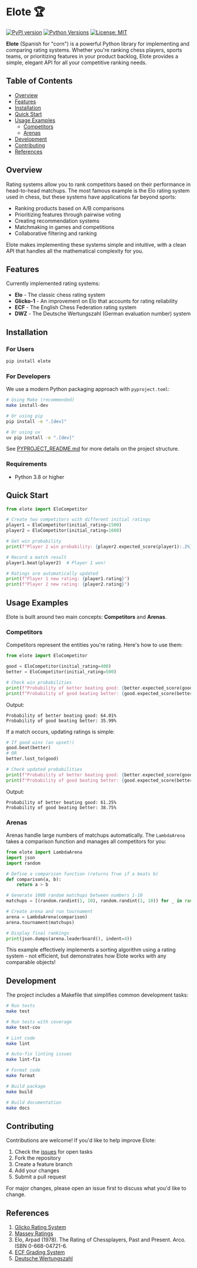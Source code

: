 # Elote 🏆

[![PyPI version](https://badge.fury.io/py/elote.svg)](https://badge.fury.io/py/elote)
[![Python Versions](https://img.shields.io/pypi/pyversions/elote.svg)](https://pypi.org/project/elote/)
[![License: MIT](https://img.shields.io/badge/License-MIT-yellow.svg)](https://opensource.org/licenses/MIT)

**Elote** (Spanish for "corn") is a powerful Python library for implementing and comparing rating systems. Whether you're ranking chess players, sports teams, or prioritizing features in your product backlog, Elote provides a simple, elegant API for all your competitive ranking needs.

## Table of Contents
- [Overview](#overview)
- [Features](#features)
- [Installation](#installation)
- [Quick Start](#quick-start)
- [Usage Examples](#usage-examples)
  - [Competitors](#competitors)
  - [Arenas](#arenas)
- [Development](#development)
- [Contributing](#contributing)
- [References](#references)

## Overview

Rating systems allow you to rank competitors based on their performance in head-to-head matchups. The most famous example is the Elo rating system used in chess, but these systems have applications far beyond sports:

- Ranking products based on A/B comparisons
- Prioritizing features through pairwise voting
- Creating recommendation systems
- Matchmaking in games and competitions
- Collaborative filtering and ranking

Elote makes implementing these systems simple and intuitive, with a clean API that handles all the mathematical complexity for you.

## Features

Currently implemented rating systems:

- **Elo** - The classic chess rating system
- **Glicko-1** - An improvement on Elo that accounts for rating reliability
- **ECF** - The English Chess Federation rating system
- **DWZ** - The Deutsche Wertungszahl (German evaluation number) system

## Installation

### For Users

```bash
pip install elote
```

### For Developers

We use a modern Python packaging approach with `pyproject.toml`:

```bash
# Using Make (recommended)
make install-dev

# Or using pip
pip install -e ".[dev]"

# Or using uv
uv pip install -e ".[dev]"
```

See [PYPROJECT_README.md](PYPROJECT_README.md) for more details on the project structure.

### Requirements

- Python 3.8 or higher

## Quick Start

```python
from elote import EloCompetitor

# Create two competitors with different initial ratings
player1 = EloCompetitor(initial_rating=1500)
player2 = EloCompetitor(initial_rating=1600)

# Get win probability
print(f"Player 2 win probability: {player2.expected_score(player1):.2%}")

# Record a match result
player1.beat(player2)  # Player 1 won!

# Ratings are automatically updated
print(f"Player 1 new rating: {player1.rating}")
print(f"Player 2 new rating: {player2.rating}")
```

## Usage Examples

Elote is built around two main concepts: **Competitors** and **Arenas**.

### Competitors

Competitors represent the entities you're rating. Here's how to use them:

```python
from elote import EloCompetitor

good = EloCompetitor(initial_rating=400)
better = EloCompetitor(initial_rating=500)

# Check win probabilities
print(f"Probability of better beating good: {better.expected_score(good):.2%}")
print(f"Probability of good beating better: {good.expected_score(better):.2%}")
```

Output:
```
Probability of better beating good: 64.01%
Probability of good beating better: 35.99%
```

If a match occurs, updating ratings is simple:

```python
# If good wins (an upset!)
good.beat(better)
# OR
better.lost_to(good)

# Check updated probabilities
print(f"Probability of better beating good: {better.expected_score(good):.2%}")
print(f"Probability of good beating better: {good.expected_score(better):.2%}")
```

Output:
```
Probability of better beating good: 61.25%
Probability of good beating better: 38.75%
```

### Arenas

Arenas handle large numbers of matchups automatically. The `LambdaArena` takes a comparison function and manages all competitors for you:

```python
from elote import LambdaArena
import json
import random

# Define a comparison function (returns True if a beats b)
def comparison(a, b):
    return a > b

# Generate 1000 random matchups between numbers 1-10
matchups = [(random.randint(1, 10), random.randint(1, 10)) for _ in range(1000)]

# Create arena and run tournament
arena = LambdaArena(comparison)
arena.tournament(matchups)

# Display final rankings
print(json.dumps(arena.leaderboard(), indent=4))
```

This example effectively implements a sorting algorithm using a rating system - not efficient, but demonstrates how Elote works with any comparable objects!

## Development

The project includes a Makefile that simplifies common development tasks:

```bash
# Run tests
make test

# Run tests with coverage
make test-cov

# Lint code
make lint

# Auto-fix linting issues
make lint-fix

# Format code
make format

# Build package
make build

# Build documentation
make docs
```

## Contributing

Contributions are welcome! If you'd like to help improve Elote:

1. Check the [issues](https://github.com/yourusername/elote/issues) for open tasks
2. Fork the repository
3. Create a feature branch
4. Add your changes
5. Submit a pull request

For major changes, please open an issue first to discuss what you'd like to change.

## References

1. [Glicko Rating System](http://www.glicko.net/glicko/glicko.pdf)
2. [Massey Ratings](https://masseyratings.com)
3. Elo, Arpad (1978). The Rating of Chessplayers, Past and Present. Arco. ISBN 0-668-04721-6.
4. [ECF Grading System](http://www.ecfgrading.org.uk/new/help.php#elo)
5. [Deutsche Wertungszahl](https://en.wikipedia.org/wiki/Deutsche_Wertungszahl)
